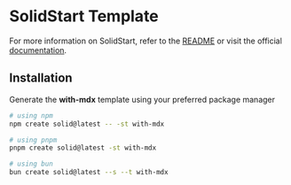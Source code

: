 # SolidStart Template

For more information on SolidStart, refer to the [README](https://github.com/solidjs/solid-start/tree/main/packages/start#readme) or visit the official [documentation](https://docs.solidjs.com/solid-start/).

## Installation

Generate the **with-mdx** template using your preferred package manager

```bash
# using npm
npm create solid@latest -- -st with-mdx
```

```bash
# using pnpm
pnpm create solid@latest -st with-mdx
```

```bash
# using bun
bun create solid@latest --s --t with-mdx
```
